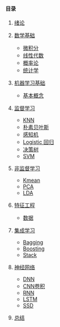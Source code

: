 #### 目录

1. [绪论](/articles/绪论.md)
2. [数学基础]()
   * [微积分]()
   * [线性代数]()
   * [概率论]()
   * [统计学]()
3. [机器学习基础]()
    * [基本概念]()
4. [监督学习]()
    * [KNN]()
    * [朴素贝叶斯]()
    * [感知机]()
    * [Logistic 回归]()
    * [决策树]()
    * [SVM]()
    
5. [非监督学习]()
    * [Kmean]()
    * [PCA]()
    * [LDA]()
6. [特征工程]()
    * [数据]()
8. [集成学习]()
    * [Bagging]()
    * [Boosting]()
    * [Stack]()
9. [神经网络]()
    * [DNN]()
    * [CNN卷积]()
    * [RNN]()
    * [LSTM]()
    * [SSD]()
11. [总结]()